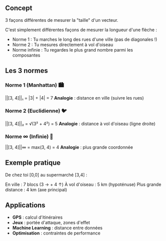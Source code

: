 ## Concept
3 façons différentes de mesurer la "taille" d'un vecteur.

C'est simplement différentes façons de mesurer la longueur d'une flèche :

- Norme 1 : Tu marches le long des rues d'une ville (pas de diagonales !)
- Norme 2 : Tu mesures directement à vol d'oiseau
- Norme infinie : Tu regardes le plus grand nombre parmi les composantes

## Les 3 normes

### Norme 1 (Manhattan) 🏙️
||[3, 4]||₁ = |3| + |4| = 7
**Analogie** : distance en ville (suivre les rues)

### Norme 2 (Euclidienne) 🐦
||[3, 4]||₂ = √(3² + 4²) = 5
**Analogie** : distance à vol d'oiseau (ligne droite)

### Norme ∞ (Infinie) 📏
||[3, 4]||∞ = max(3, 4) = 4
**Analogie** : plus grande coordonnée

## Exemple pratique
De chez toi [0,0] au supermarché [3,4] :

En ville : 7 blocs (3 → + 4 ↑)
À vol d'oiseau : 5 km (hypoténuse)
Plus grande distance : 4 km (axe principal)


## Applications
- **GPS** : calcul d'itinéraires
- **Jeux** : portée d'attaque, zones d'effet
- **Machine Learning** : distance entre données
- **Optimisation** : contraintes de performance
